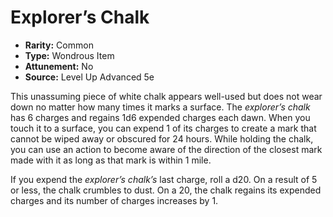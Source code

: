 # Explorer’s Chalk

- **Rarity:** Common
- **Type:** Wondrous Item
- **Attunement:** No
- **Source:** Level Up Advanced 5e

This unassuming piece of white chalk appears well-used but does not wear down no matter how many times it marks a surface. The _explorer’s chalk_ has 6 charges and regains 1d6 expended charges each dawn. When you touch it to a surface, you can expend 1 of its charges to create a mark that cannot be wiped away or obscured for 24 hours. While holding the chalk, you can use an action to become aware of the direction of the closest mark made with it as long as that mark is within 1 mile.

If you expend the _explorer’s chalk’s_ last charge, roll a d20\. On a result of 5 or less, the chalk crumbles to dust. On a 20, the chalk regains its expended charges and its number of charges increases by 1.
